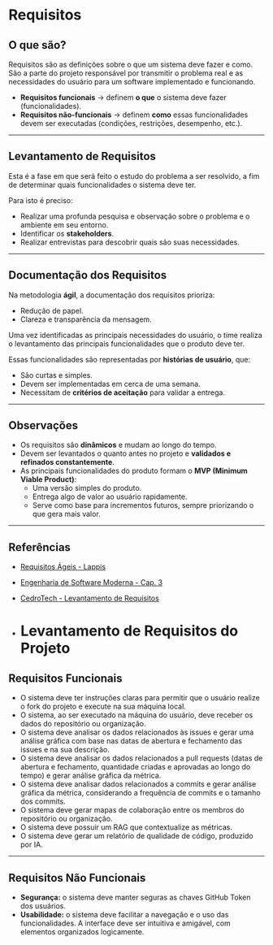# Requisitos

## O que são?
Requisitos são as definições sobre o que um sistema deve fazer e como.  
São a parte do projeto responsável por transmitir o problema real e as necessidades do usuário para um software implementado e funcionando.  

- **Requisitos funcionais** → definem **o que** o sistema deve fazer (funcionalidades).  
- **Requisitos não-funcionais** → definem **como** essas funcionalidades devem ser executadas (condições, restrições, desempenho, etc.).  

---

## Levantamento de Requisitos
Esta é a fase em que será feito o estudo do problema a ser resolvido, a fim de determinar quais funcionalidades o sistema deve ter.  

Para isto é preciso:  
- Realizar uma profunda pesquisa e observação sobre o problema e o ambiente em seu entorno.  
- Identificar os **stakeholders**.  
- Realizar entrevistas para descobrir quais são suas necessidades.  

---

## Documentação dos Requisitos
Na metodologia **ágil**, a documentação dos requisitos prioriza:  
- Redução de papel.  
- Clareza e transparência da mensagem.  

Uma vez identificadas as principais necessidades do usuário, o time realiza o levantamento das principais funcionalidades que o produto deve ter.  

Essas funcionalidades são representadas por **histórias de usuário**, que:  
- São curtas e simples.  
- Devem ser implementadas em cerca de uma semana.  
- Necessitam de **critérios de aceitação** para validar a entrega.  

---

## Observações
- Os requisitos são **dinâmicos** e mudam ao longo do tempo.  
- Devem ser levantados o quanto antes no projeto e **validados e refinados constantemente**.  
- As principais funcionalidades do produto formam o **MVP (Minimum Viable Product)**:  
  - Uma versão simples do produto.  
  - Entrega algo de valor ao usuário rapidamente.  
  - Serve como base para incrementos futuros, sempre priorizando o que gera mais valor.  

---

## Referências
- [Requisitos Ágeis - Lappis](https://mds.lappis.rocks/static_files/presentations/RequisitosAgeis.pdf)  
- [Engenharia de Software Moderna - Cap. 3](https://engsoftmoderna.info/cap3.html)  
- [CedroTech - Levantamento de Requisitos](https://www.cedrotech.com/blog/levantamento-de-requisitos-e-desenvolvimento-de-softwares/#:~:text=O%20que%20%C3%A9%20um%20Levantamento,que%20o%20software%20vai%20desempenhar.)

- # Levantamento de Requisitos do Projeto

## Requisitos Funcionais
- O sistema deve ter instruções claras para permitir que o usuário realize o fork do projeto e execute na sua máquina local.  
- O sistema, ao ser executado na máquina do usuário, deve receber os dados do repositório ou organização.  
- O sistema deve analisar os dados relacionados às issues e gerar uma análise gráfica com base nas datas de abertura e fechamento das issues e na sua descrição.  
- O sistema deve analisar os dados relacionados a pull requests (datas de abertura e fechamento, quantidade criadas e aprovadas ao longo do tempo) e gerar análise gráfica da métrica.  
- O sistema deve analisar dados relacionados a commits e gerar análise gráfica da métrica, considerando a frequência de commits e o tamanho dos commits.  
- O sistema deve gerar mapas de colaboração entre os membros do repositório ou organização.  
- O sistema deve possuir um RAG que contextualize as métricas.  
- O sistema deve gerar um relatório de qualidade de código, produzido por IA.  

---

## Requisitos Não Funcionais
- **Segurança:** o sistema deve manter seguras as chaves GitHub Token dos usuários.  
- **Usabilidade:** o sistema deve facilitar a navegação e o uso das funcionalidades. A interface deve ser intuitiva e amigável, com elementos organizados logicamente.  

